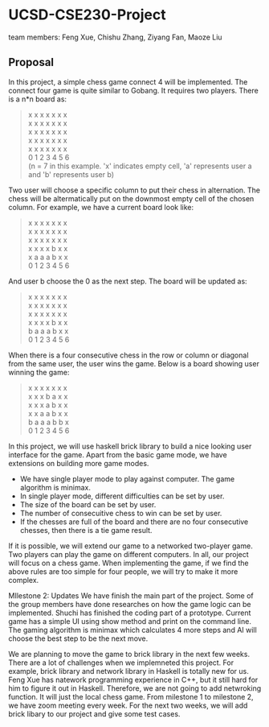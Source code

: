 # UCSD-CSE230-Project
team members: Feng Xue, Chishu Zhang, Ziyang Fan, Maoze Liu

## Proposal
In this project, a simple chess game connect 4 will be implemented. The connect four game is quite similar to Gobang. It requires two players. There is a n*n board as:

> x x x x x x x<br>
  x x x x x x x<br>
  x x x x x x x<br>
  x x x x x x x<br>
  x x x x x x x<br>
  0 1 2 3 4 5 6<br> 
  (n = 7 in this example. 'x' indicates empty cell, 'a' represents user a and 'b' represents user b)

Two user will choose a specific column to put their chess in alternation. The chess will be altermatically put on the downmost empty cell of the chosen column. For example, we have a current board look like:

> x x x x x x x<br>
  x x x x x x x<br>
  x x x x x x x<br>
  x x x x b x x<br>
  x a a a b x x<br>
  0 1 2 3 4 5 6

And user b choose the 0 as the next step. The board will be updated as:

> x x x x x x x<br>
  x x x x x x x<br>
  x x x x x x x<br>
  x x x x b x x<br>
  b a a a b x x<br>
  0 1 2 3 4 5 6

When there is a four consecutive chess in the row or column or diagonal from the same user, the user wins the game. Below is a board showing user winning the game:

> x x x x x x x<br>
  x x x b a x x<br>
  x x x a b x x<br>
  x x a a b x x<br>
  b a a a b b x<br>
  0 1 2 3 4 5 6

In this project, we will use haskell brick library to build a nice looking user interface for the game. Apart from the basic game mode, we have extensions on building more game modes.

* We have single player mode to play against computer. The game algorithm is minimax.
* In single player mode, different difficulties can be set by user.
* The size of the board can be set by user.
* The number of consecuitive chess to win can be set by user.
* If the chesses are full of the board and there are no four consecutive chesses, then there is a tie game result.

If it is possible, we will extend our game to a networked two-player game. Two players can play the game on different computers. In all, our project will focus on a chess game. When implementing the game, if we find the above rules are too simple for four people, we will try to make it more complex.


MIlestone 2: Updates
We have finish the main part of the project. Some of the group members have done researches on how the game logic can be implemented. Shuchi has finished the coding part of a prototype. Current game has a simple UI using show method and print on the command line. The gaming algorithm is minimax which calculates 4 more steps and AI will choose the best step to be the next move.

We are planning to move the game to brick library in the next few weeks. There are a lot of challenges when we implemneted this project. For example, brick library and network library in Haskell is totally new for us. Feng Xue has natework programming experience in C++, but it still hard for him to figure it out in Haskell. Therefore, we are not going to add netwroking function. It will just the local chess game. From milestone 1 to milestone 2, we have zoom meeting every week. For the next two weeks, we will add brick libary to our project and give some test cases.

